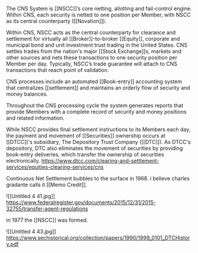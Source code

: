 The CNS System is [[NSCC]]’s core netting, allotting and fail-control engine. Within CNS, each security is netted to one position per Member, with NSCC as its central counterparty ([[Novation]]). 


Within CNS, NSCC acts as the central counterparty for clearance and settlement for virtually all [[Broker]]-to-broker [[Equity]], corporate and municipal bond and unit investment trust trading in the United States. CNS settles trades from the nation's major [[Stock Exchange]]s, markets and other sources and nets these transactions to one security position per Member per day. Typically, NSCC’s trade guarantee will attach to CNS transactions that reach point of validation. 

CNS processes include an automated [[Book-entry]] accounting system that centralizes [[settlement]] and maintains an orderly flow of security and money balances. 

Throughout the CNS processing cycle the system generates reports that provide Members with a complete record of security and money positions and related information. 

While NSCC provides final settlement instructions to its Members each day, the payment and movement of [[Securities]] ownership occurs at [[DTCC]]'s subsidiary, The Depository Trust Company ([[DTC]]). As DTCC's depository, DTC also eliminates the movement of securities by providing book-entry deliveries, which transfer the ownership of securities electronically.
https://www.dtcc.com/clearing-and-settlement-services/equities-clearing-services/cns

Continuous Net Settlement bubbles to the surface in 1968.
i believe charles gradante calls it [[Memo Credit]].

![[Untitled 4 41.jpg]]
https://www.federalregister.gov/documents/2015/12/31/2015-32755/transfer-agent-regulations

in 1977 the [[NSCC]] was formed.

![[Untitled 4 43.jpg]]
https://www.sechistorical.org/collection/papers/1990/1999_0101_DTCHistory.pdf